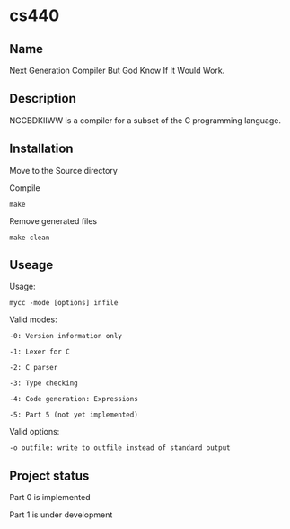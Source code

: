 # cs440

## Name
Next Generation Compiler But God Know If It Would Work.

## Description
NGCBDKIIWW is a compiler for a subset of the C programming language.

## Installation
Move to the Source directory

Compile
```
make
```

Remove generated files
```
make clean 
```

## Useage
Usage:

	mycc -mode [options] infile

Valid modes:

	-0: Version information only

	-1: Lexer for C

	-2: C parser

	-3: Type checking

	-4: Code generation: Expressions

	-5: Part 5 (not yet implemented)

Valid options:

	-o outfile: write to outfile instead of standard output


## Project status
Part 0 is implemented

Part 1 is under development
